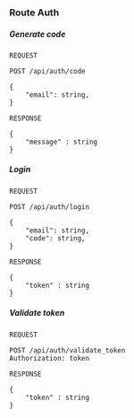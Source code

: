 ### Route Auth

##### Generate code

```
REQUEST

POST /api/auth/code

{
    "email": string,
}
```

```
RESPONSE

{
    "message" : string
}
```

##### Login

```
REQUEST

POST /api/auth/login

{
    "email": string,
    "code": string,
}
```

```
RESPONSE

{
    "token" : string
}
```

##### Validate token

```
REQUEST

POST /api/auth/validate_token
Authorization: token
```

```
RESPONSE

{
    "token" : string
}
```
